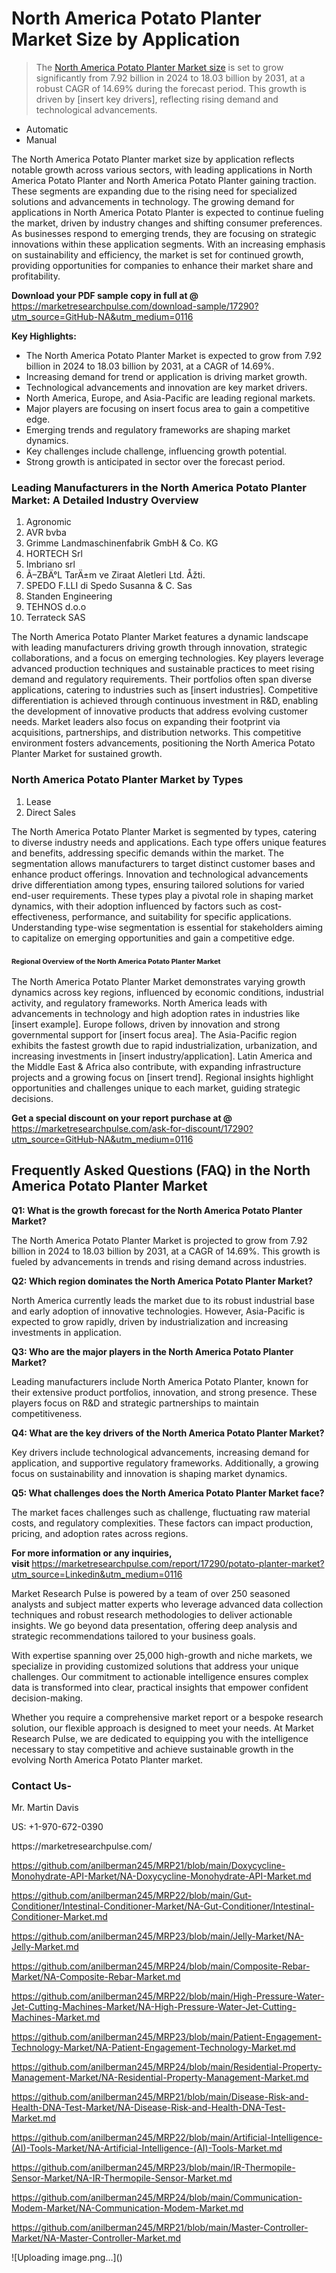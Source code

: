 <h1>North America Potato Planter Market&nbsp;Size by Application</h1><blockquote><p>The <a href="https://marketresearchpulse.com/download-sample/17290?utm_source=GitHub-NA&amp;utm_medium=0116">North America Potato Planter Market size</a> is set to grow significantly from 7.92 billion in 2024 to 18.03 billion by 2031, at a robust CAGR of 14.69% during the forecast period. This growth is driven by [insert key drivers], reflecting rising demand and technological advancements.</p></blockquote><ul><li>Automatic<li> Manual</li></ul><p>The North America Potato Planter market size by application reflects notable growth across various sectors, with leading applications in North America Potato Planter and North America Potato Planter gaining traction. These segments are expanding due to the rising need for specialized solutions and advancements in technology. The growing demand for applications in North America Potato Planter is expected to continue fueling the market, driven by industry changes and shifting consumer preferences. As businesses respond to emerging trends, they are focusing on strategic innovations within these application segments. With an increasing emphasis on sustainability and efficiency, the market is set for continued growth, providing opportunities for companies to enhance their market share and profitability.</p><p><strong>Download your PDF sample copy in full at @ </strong><a href="https://marketresearchpulse.com/download-sample/17290?utm_source=GitHub-NA&amp;utm_medium=0116">https://marketresearchpulse.com/download-sample/17290?utm_source=GitHub-NA&amp;utm_medium=0116</a></p><p><strong>Key Highlights: </strong></p><ul><li>The North America Potato Planter Market is expected to grow from 7.92 billion in 2024 to 18.03 billion by 2031, at a CAGR of 14.69%.</li><li>Increasing demand for trend or application is driving market growth.</li><li>Technological advancements and innovation are key market drivers.</li><li>North America, Europe, and Asia-Pacific are leading regional markets.</li><li>Major players are focusing on insert focus area to gain a competitive edge.</li><li>Emerging trends and regulatory frameworks are shaping market dynamics.</li><li>Key challenges include challenge, influencing growth potential.</li><li>Strong growth is anticipated in sector over the forecast period.</li></ul><h3>Leading Manufacturers in the North America Potato Planter Market: A Detailed Industry Overview</h3><ol><li>Agronomic</li><li>AVR bvba</li><li>Grimme Landmaschinenfabrik GmbH & Co. KG</li><li>HORTECH Srl</li><li>Imbriano srl</li><li>Ã–ZBÄ°L TarÄ±m ve Ziraat Aletleri Ltd. Åžti.</li><li>SPEDO F.LLI di Spedo Susanna & C. Sas</li><li>Standen Engineering</li><li>TEHNOS d.o.o</li><li>Terrateck SAS</li></ol><div class="flex max-w-full flex-col flex-grow"><div class="min-h-8 text-message flex w-full flex-col items-end gap-2 whitespace-normal break-words [.text-message+&amp;]:mt-5" dir="auto" data-message-author-role="assistant" data-message-id="fd8432e4-4910-450d-b182-61b7bfb0a01f" data-message-model-slug="gpt-4o"><div class="flex w-full flex-col gap-1 empty:hidden first:pt-[3px]"><div class="markdown prose w-full break-words dark:prose-invert light"><p>The North America Potato Planter Market features a dynamic landscape with leading manufacturers driving growth through innovation, strategic collaborations, and a focus on emerging technologies. Key players leverage advanced production techniques and sustainable practices to meet rising demand and regulatory requirements. Their portfolios often span diverse applications, catering to industries such as [insert industries]. Competitive differentiation is achieved through continuous investment in R&amp;D, enabling the development of innovative products that address evolving customer needs. Market leaders also focus on expanding their footprint via acquisitions, partnerships, and distribution networks. This competitive environment fosters advancements, positioning the North America Potato Planter Market for sustained growth.</p></div></div></div></div><h3>North America Potato Planter Market by Types</h3><ol><li>Lease<li> Direct Sales</li></ol><div class="flex max-w-full flex-col flex-grow"><div class="min-h-8 text-message flex w-full flex-col items-end gap-2 whitespace-normal break-words [.text-message+&amp;]:mt-5" dir="auto" data-message-author-role="assistant" data-message-id="084470be-0bb7-4664-bddf-5156b4f41249" data-message-model-slug="gpt-4o-mini"><div class="flex w-full flex-col gap-1 empty:hidden first:pt-[3px]"><div class="markdown prose w-full break-words dark:prose-invert light"><p>The North America Potato Planter Market is segmented by types, catering to diverse industry needs and applications. Each type offers unique features and benefits, addressing specific demands within the market. The segmentation allows manufacturers to target distinct customer bases and enhance product offerings. Innovation and technological advancements drive differentiation among types, ensuring tailored solutions for varied end-user requirements. These types play a pivotal role in shaping market dynamics, with their adoption influenced by factors such as cost-effectiveness, performance, and suitability for specific applications. Understanding type-wise segmentation is essential for stakeholders aiming to capitalize on emerging opportunities and gain a competitive edge.</p></div></div></div></div><h3><span style="font-size: 11px;">Regional Overview of the North America Potato Planter Market</span></h3><div class="flex max-w-full flex-col flex-grow"><div class="min-h-8 text-message flex w-full flex-col items-end gap-2 whitespace-normal break-words [.text-message+&amp;]:mt-5" dir="auto" data-message-author-role="assistant" data-message-id="e9038762-ce64-4e30-91c9-9bd413514231" data-message-model-slug="gpt-4o-mini"><div class="flex w-full flex-col gap-1 empty:hidden first:pt-[3px]"><div class="markdown prose w-full break-words dark:prose-invert light"><p>The North America Potato Planter Market demonstrates varying growth dynamics across key regions, influenced by economic conditions, industrial activity, and regulatory frameworks. North America leads with advancements in technology and high adoption rates in industries like [insert example]. Europe follows, driven by innovation and strong governmental support for [insert focus area]. The Asia-Pacific region exhibits the fastest growth due to rapid industrialization, urbanization, and increasing investments in [insert industry/application]. Latin America and the Middle East &amp; Africa also contribute, with expanding infrastructure projects and a growing focus on [insert trend]. Regional insights highlight opportunities and challenges unique to each market, guiding strategic decisions.</p></div></div></div></div><p><strong>Get a special discount on your report purchase at @ </strong><a href="https://marketresearchpulse.com/ask-for-discount/17290?utm_source=GitHub-NA&amp;utm_medium=0116">https://marketresearchpulse.com/ask-for-discount/17290?utm_source=GitHub-NA&amp;utm_medium=0116</a></p><h2>Frequently Asked Questions (FAQ) in the North America Potato Planter Market</h2><p><strong>Q1: What is the growth forecast for the North America Potato Planter Market?</strong></p><p>The North America Potato Planter Market is projected to grow from 7.92 billion in 2024 to 18.03 billion by 2031, at a CAGR of 14.69%. This growth is fueled by advancements in trends and rising demand across industries.</p><p><strong>Q2: Which region dominates the North America Potato Planter Market?</strong></p><p>North America currently leads the market due to its robust industrial base and early adoption of innovative technologies. However, Asia-Pacific is expected to grow rapidly, driven by industrialization and increasing investments in application.</p><p><strong>Q3: Who are the major players in the North America Potato Planter Market?</strong></p><p>Leading manufacturers include North America Potato Planter, known for their extensive product portfolios, innovation, and strong presence. These players focus on R&amp;D and strategic partnerships to maintain competitiveness.</p><p><strong>Q4: What are the key drivers of the North America Potato Planter Market?</strong></p><p>Key drivers include technological advancements, increasing demand for application, and supportive regulatory frameworks. Additionally, a growing focus on sustainability and innovation is shaping market dynamics.</p><p><strong>Q5: What challenges does the North America Potato Planter Market face?</strong></p><p>The market faces challenges such as challenge, fluctuating raw material costs, and regulatory complexities. These factors can impact production, pricing, and adoption rates across regions.</p><p><strong>For more information or any inquiries, visit&nbsp;</strong><a href="https://marketresearchpulse.com/report/17290/potato-planter-market?utm_source=Linkedin&utm_medium=0116">https://marketresearchpulse.com/report/17290/potato-planter-market?utm_source=Linkedin&utm_medium=0116</a></p><p>Market Research Pulse is powered by a team of over 250 seasoned analysts and subject matter experts who leverage advanced data collection techniques and robust research methodologies to deliver actionable insights. We go beyond data presentation, offering deep analysis and strategic recommendations tailored to your business goals.</p><p>With expertise spanning over 25,000 high-growth and niche markets, we specialize in providing customized solutions that address your unique challenges. Our commitment to actionable intelligence ensures complex data is transformed into clear, practical insights that empower confident decision-making.</p><p>Whether you require a comprehensive market report or a bespoke research solution, our flexible approach is designed to meet your needs. At Market Research Pulse, we are dedicated to equipping you with the intelligence necessary to stay competitive and achieve sustainable growth in the evolving North America Potato Planter market.</p><h3><strong>Contact Us-</strong></h3><p>Mr. Martin Davis</p><p>US: +1-970-672-0390</p><p>https://marketresearchpulse.com/</p><p><a href="https://github.com/anilberman245/MRP21/blob/main/Doxycycline-Monohydrate-API-Market/NA-Doxycycline-Monohydrate-API-Market.md">https://github.com/anilberman245/MRP21/blob/main/Doxycycline-Monohydrate-API-Market/NA-Doxycycline-Monohydrate-API-Market.md</a></p><p><a href="https://github.com/anilberman245/MRP22/blob/main/Gut-Conditioner/Intestinal-Conditioner-Market/NA-Gut-Conditioner/Intestinal-Conditioner-Market.md">https://github.com/anilberman245/MRP22/blob/main/Gut-Conditioner/Intestinal-Conditioner-Market/NA-Gut-Conditioner/Intestinal-Conditioner-Market.md</a></p><p><a href="https://github.com/anilberman245/MRP23/blob/main/Jelly-Market/NA-Jelly-Market.md">https://github.com/anilberman245/MRP23/blob/main/Jelly-Market/NA-Jelly-Market.md</a></p><p><a href="https://github.com/anilberman245/MRP24/blob/main/Composite-Rebar-Market/NA-Composite-Rebar-Market.md">https://github.com/anilberman245/MRP24/blob/main/Composite-Rebar-Market/NA-Composite-Rebar-Market.md</a></p><p><a href="https://github.com/anilberman245/MRP22/blob/main/High-Pressure-Water-Jet-Cutting-Machines-Market/NA-High-Pressure-Water-Jet-Cutting-Machines-Market.md">https://github.com/anilberman245/MRP22/blob/main/High-Pressure-Water-Jet-Cutting-Machines-Market/NA-High-Pressure-Water-Jet-Cutting-Machines-Market.md</a></p><p><a href="https://github.com/anilberman245/MRP23/blob/main/Patient-Engagement-Technology-Market/NA-Patient-Engagement-Technology-Market.md">https://github.com/anilberman245/MRP23/blob/main/Patient-Engagement-Technology-Market/NA-Patient-Engagement-Technology-Market.md</a></p><p><a href="https://github.com/anilberman245/MRP24/blob/main/Residential-Property-Management-Market/NA-Residential-Property-Management-Market.md">https://github.com/anilberman245/MRP24/blob/main/Residential-Property-Management-Market/NA-Residential-Property-Management-Market.md</a></p><p><a href="https://github.com/anilberman245/MRP21/blob/main/Disease-Risk-and-Health-DNA-Test-Market/NA-Disease-Risk-and-Health-DNA-Test-Market.md">https://github.com/anilberman245/MRP21/blob/main/Disease-Risk-and-Health-DNA-Test-Market/NA-Disease-Risk-and-Health-DNA-Test-Market.md</a></p><p><a href="https://github.com/anilberman245/MRP22/blob/main/Artificial-Intelligence-(AI)-Tools-Market/NA-Artificial-Intelligence-(AI)-Tools-Market.md">https://github.com/anilberman245/MRP22/blob/main/Artificial-Intelligence-(AI)-Tools-Market/NA-Artificial-Intelligence-(AI)-Tools-Market.md</a></p><p><a href="https://github.com/anilberman245/MRP23/blob/main/IR-Thermopile-Sensor-Market/NA-IR-Thermopile-Sensor-Market.md">https://github.com/anilberman245/MRP23/blob/main/IR-Thermopile-Sensor-Market/NA-IR-Thermopile-Sensor-Market.md</a></p><p><a href="https://github.com/anilberman245/MRP24/blob/main/Communication-Modem-Market/NA-Communication-Modem-Market.md">https://github.com/anilberman245/MRP24/blob/main/Communication-Modem-Market/NA-Communication-Modem-Market.md</a></p><p><a href="https://github.com/anilberman245/MRP21/blob/main/Master-Controller-Market/NA-Master-Controller-Market.md">https://github.com/anilberman245/MRP21/blob/main/Master-Controller-Market/NA-Master-Controller-Market.md</a></p>
![Uploading image.png…]()
